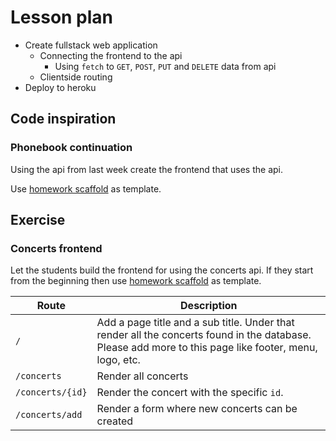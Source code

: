 # Lesson plan

- Create fullstack web application
  - Connecting the frontend to the api
    - Using `fetch` to `GET`, `POST`, `PUT` and `DELETE` data from api
  - Clientside routing
- Deploy to heroku

## Code inspiration

### Phonebook continuation

Using the api from last week create the frontend that uses the api.

Use [homework scaffold](https://github.com/HackYourFuture-CPH/hyf-node-homework-week4) as template.

## Exercise

### Concerts frontend

Let the students build the frontend for using the concerts api. If they start from the beginning then use [homework scaffold](https://github.com/HackYourFuture-CPH/hyf-node-homework-week4) as template.

| Route            | Description                                                                                                                                            |
| ---------------- | ------------------------------------------------------------------------------------------------------------------------------------------------------ |
| `/`              | Add a page title and a sub title. Under that render all the concerts found in the database. Please add more to this page like footer, menu, logo, etc. |
| `/concerts`      | Render all concerts                                                                                                                                    |
| `/concerts/{id}` | Render the concert with the specific `id`.                                                                                                             |
| `/concerts/add`  | Render a form where new concerts can be created                                                                                                        |

